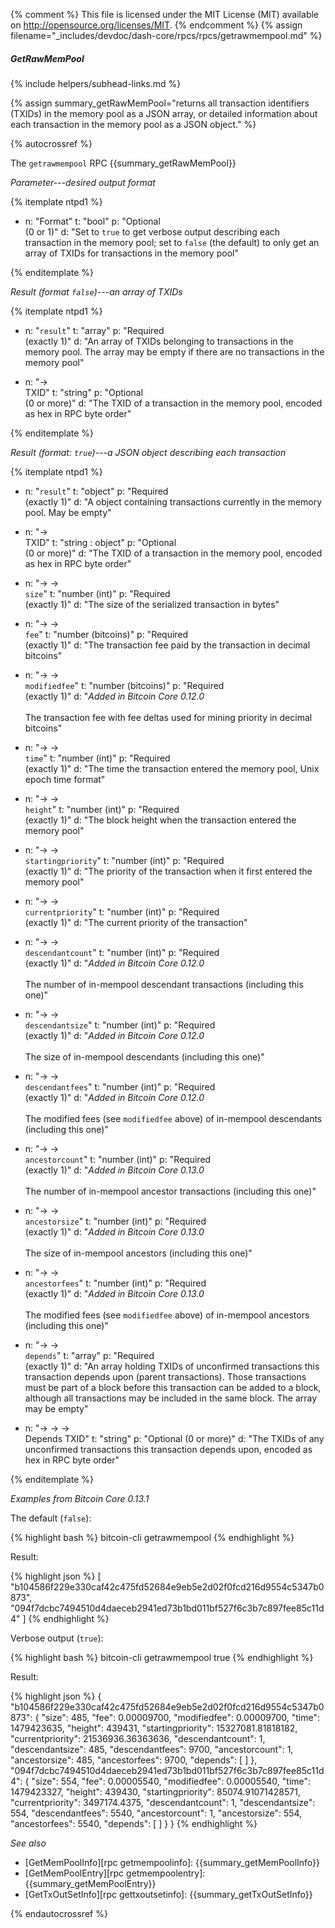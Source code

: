 {% comment %}
This file is licensed under the MIT License (MIT) available on
http://opensource.org/licenses/MIT.
{% endcomment %}
{% assign filename="_includes/devdoc/dash-core/rpcs/rpcs/getrawmempool.md" %}

##### GetRawMemPool
{% include helpers/subhead-links.md %}

{% assign summary_getRawMemPool="returns all transaction identifiers (TXIDs) in the memory pool as a JSON array, or detailed information about each transaction in the memory pool as a JSON object." %}

{% autocrossref %}

The `getrawmempool` RPC {{summary_getRawMemPool}}

*Parameter---desired output format*

{% itemplate ntpd1 %}
- n: "Format"
  t: "bool"
  p: "Optional<br>(0 or 1)"
  d: "Set to `true` to get verbose output describing each transaction in the memory pool; set to `false` (the default) to only get an array of TXIDs for transactions in the memory pool"

{% enditemplate %}

*Result (format `false`)---an array of TXIDs*

{% itemplate ntpd1 %}
- n: "`result`"
  t: "array"
  p: "Required<br>(exactly 1)"
  d: "An array of TXIDs belonging to transactions in the memory pool.  The array may be empty if there are no transactions in the memory pool"

- n: "→<br>TXID"
  t: "string"
  p: "Optional<br>(0 or more)"
  d: "The TXID of a transaction in the memory pool, encoded as hex in RPC byte order"

{% enditemplate %}

*Result (format: `true`)---a JSON object describing each transaction*

{% itemplate ntpd1 %}
- n: "`result`"
  t: "object"
  p: "Required<br>(exactly 1)"
  d: "A object containing transactions currently in the memory pool.  May be empty"

- n: "→<br>TXID"
  t: "string : object"
  p: "Optional<br>(0 or more)"
  d: "The TXID of a transaction in the memory pool, encoded as hex in RPC byte order"

- n: "→ →<br>`size`"
  t: "number (int)"
  p: "Required<br>(exactly 1)"
  d: "The size of the serialized transaction in bytes"

- n: "→ →<br>`fee`"
  t: "number (bitcoins)"
  p: "Required<br>(exactly 1)"
  d: "The transaction fee paid by the transaction in decimal bitcoins"
  
- n: "→ →<br>`modifiedfee`"
  t: "number (bitcoins)"
  p: "Required<br>(exactly 1)"
  d: "*Added in Bitcoin Core 0.12.0*<br><br>The transaction fee with fee deltas used for mining priority in decimal bitcoins"

- n: "→ →<br>`time`"
  t: "number (int)"
  p: "Required<br>(exactly 1)"
  d: "The time the transaction entered the memory pool, Unix epoch time format"

- n: "→ →<br>`height`"
  t: "number (int)"
  p: "Required<br>(exactly 1)"
  d: "The block height when the transaction entered the memory pool"

- n: "→ →<br>`startingpriority`"
  t: "number (int)"
  p: "Required<br>(exactly 1)"
  d: "The priority of the transaction when it first entered the memory pool"

- n: "→ →<br>`currentpriority`"
  t: "number (int)"
  p: "Required<br>(exactly 1)"
  d: "The current priority of the transaction"

- n: "→ →<br>`descendantcount`"
  t: "number (int)"
  p: "Required<br>(exactly 1)"
  d: "*Added in Bitcoin Core 0.12.0*<br><br>The number of in-mempool descendant transactions (including this one)"

- n: "→ →<br>`descendantsize`"
  t: "number (int)"
  p: "Required<br>(exactly 1)"
  d: "*Added in Bitcoin Core 0.12.0*<br><br>The size of in-mempool descendants (including this one)"

- n: "→ →<br>`descendantfees`"
  t: "number (int)"
  p: "Required<br>(exactly 1)"
  d: "*Added in Bitcoin Core 0.12.0*<br><br>The modified fees (see `modifiedfee` above) of in-mempool descendants (including this one)"

- n: "→ →<br>`ancestorcount`"
  t: "number (int)"
  p: "Required<br>(exactly 1)"
  d: "*Added in Bitcoin Core 0.13.0*<br><br>The number of in-mempool ancestor transactions (including this one)"

- n: "→ →<br>`ancestorsize`"
  t: "number (int)"
  p: "Required<br>(exactly 1)"
  d: "*Added in Bitcoin Core 0.13.0*<br><br>The size of in-mempool ancestors (including this one)"

- n: "→ →<br>`ancestorfees`"
  t: "number (int)"
  p: "Required<br>(exactly 1)"
  d: "*Added in Bitcoin Core 0.13.0*<br><br>The modified fees (see `modifiedfee` above) of in-mempool ancestors (including this one)"

- n: "→ →<br>`depends`"
  t: "array"
  p: "Required<br>(exactly 1)"
  d: "An array holding TXIDs of unconfirmed transactions this transaction depends upon (parent transactions).  Those transactions must be part of a block before this transaction can be added to a block, although all transactions may be included in the same block.  The array may be empty"

- n: "→ → →<br>Depends TXID"
  t: "string"
  p: "Optional (0 or more)"
  d: "The TXIDs of any unconfirmed transactions this transaction depends upon, encoded as hex in RPC byte order"

{% enditemplate %}

*Examples from Bitcoin Core 0.13.1*

The default (`false`):

{% highlight bash %}
bitcoin-cli getrawmempool
{% endhighlight %}

Result:

{% highlight json %}
[
    "b104586f229e330caf42c475fd52684e9eb5e2d02f0fcd216d9554c5347b0873",
    "094f7dcbc7494510d4daeceb2941ed73b1bd011bf527f6c3b7c897fee85c11d4"
]
{% endhighlight %}

Verbose output (`true`):

{% highlight bash %}
bitcoin-cli getrawmempool true
{% endhighlight %}

Result:

{% highlight json %}
{
  "b104586f229e330caf42c475fd52684e9eb5e2d02f0fcd216d9554c5347b0873": {
    "size": 485,
    "fee": 0.00009700,
    "modifiedfee": 0.00009700,
    "time": 1479423635,
    "height": 439431,
    "startingpriority": 15327081.81818182,
    "currentpriority": 21536936.36363636,
    "descendantcount": 1,
    "descendantsize": 485,
    "descendantfees": 9700,
    "ancestorcount": 1,
    "ancestorsize": 485,
    "ancestorfees": 9700,
    "depends": [
    ]
  },
  "094f7dcbc7494510d4daeceb2941ed73b1bd011bf527f6c3b7c897fee85c11d4": {
    "size": 554,
    "fee": 0.00005540,
    "modifiedfee": 0.00005540,
    "time": 1479423327,
    "height": 439430,
    "startingpriority": 85074.91071428571,
    "currentpriority": 3497174.4375,
    "descendantcount": 1,
    "descendantsize": 554,
    "descendantfees": 5540,
    "ancestorcount": 1,
    "ancestorsize": 554,
    "ancestorfees": 5540,
    "depends": [
    ]
  }
}
{% endhighlight %}

*See also*

* [GetMemPoolInfo][rpc getmempoolinfo]: {{summary_getMemPoolInfo}}
* [GetMemPoolEntry][rpc getmempoolentry]: {{summary_getMemPoolEntry}}
* [GetTxOutSetInfo][rpc gettxoutsetinfo]: {{summary_getTxOutSetInfo}}

{% endautocrossref %}
